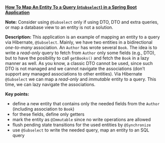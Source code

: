 **[How To Map An Entity To a Query (`@Subselect`) in a Spring Boot Application](https://github.com/andreipall/Spring-Boot-JPA/tree/master/HibernateSpringBootDtoSubselect)**
 
**Note:** Consider using `@Subselect` only if using DTO, DTO and extra queries, or map a database view to an entity is not a solution.

**Description:** This application is an example of mapping an entity to a query via Hibernate, `@Subselect`. Mainly, we have two entities in a bidirectional *one-to-many* association. An `Author` has wrote several `Book`. The idea is to write a *read-only* query to fetch from `Author` only some fields (e.g., DTO), but to have the posibility to call `getBooks()` and fetch the `Book` in a lazy manner as well. As you know, a classic DTO cannot be used, since such DTO is not managed and we cannot navigate the associations (don’t support any managed associations to other entities). Via Hibernate `@Subselect` we can map a *read-only* and *immutable* entity to a query. This time, we can lazy navigate the associations. 

**Key points:**
- define a new entity that contains only the needed fields from the `Author` (including association to `Book`)
- for these fields, define only getters
- mark the entity as `@Immutable` since no write operations are allowed
- flush pending state transitions for the used entities by `@Synchronize`
- use `@Subselect` to write the needed query, map an entity to an SQL query
